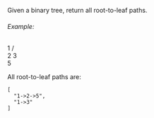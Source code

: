 Given a binary tree, return all root-to-leaf paths.

###### Example:

  1
/   \
2     3
\
 5

All root-to-leaf paths are:
```
[
  "1->2->5",
  "1->3"
]
```
